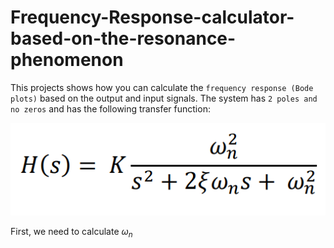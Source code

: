 # Frequency-Response-calculator-based-on-the-resonance-phenomenon

This projects shows how you can calculate the `frequency response (Bode plots)` based on the output and input signals. The system has `2 poles and no zeros` and has the following transfer function:

![alt text](transferFunction.png)

First, we need to calculate $\omega_n$
